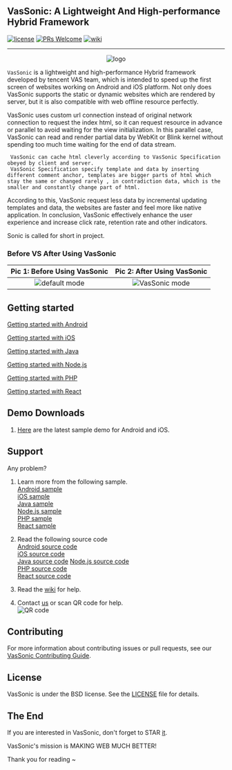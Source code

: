 ## VasSonic: A Lightweight And High-performance Hybrid Framework
[![license](http://img.shields.io/badge/license-BSD3-brightgreen.svg?style=flat)](https://github.com/Tencent/VasSonic/blob/master/LICENSE)
[![PRs Welcome](https://img.shields.io/badge/PRs-welcome-brightgreen.svg)](https://github.com/Tencent/VasSonic/pulls)
[![wiki](https://img.shields.io/badge/Wiki-open-brightgreen.svg)](https://github.com/Tencent/VasSonic/wiki)

----

<p align="center">
  <img alt="logo" src="https://raw.githubusercontent.com/Tencent/VasSonic/master/assets/logo.png"/>
</p>

`VasSonic` is a lightweight and high-performance Hybrid framework developed by tencent VAS team,  which is intended to speed up the first screen of websites working on Android and iOS platform.
 Not only does VasSonic supports the static or dynamic websites which are rendered by server, but it is also compatible with web offline resource perfectly. 

 VasSonic uses custom url connection instead of original network connection to request the index html, so it can request resource in advance or parallel to avoid waiting for the view initialization.
 In this parallel case, VasSonic can read and render partial data by WebKit or Blink kernel without spending too much time waiting for the end of data stream.

```
 VasSonic can cache html cleverly according to VasSonic Specification obeyed by client and server.
 VasSonic Specification specify template and data by inserting different comment anchor, templates are bigger parts of html which stay the same or changed rarely , in contradiction data, which is the smaller and constantly change part of html.

```
 According to this, VasSonic request less data by incremental updating templates and data, the websites are faster and feel more like native application.
 In conclusion, VasSonic effectively enhance the user experience and increase click rate, retention rate and other indicators.

 Sonic is called for short in project.

### Before VS After Using VasSonic

Pic 1: Before Using VasSonic |  Pic 2: After Using VasSonic
:-------------------------:|:-------------------------:
![default mode][1]  |  ![VasSonic mode][2]

## Getting started

[Getting started with Android](https://github.com/Tencent/VasSonic/blob/master/sonic-android/README.md)

[Getting started with iOS](https://github.com/Tencent/VasSonic/blob/master/sonic-iOS/README.md)

[Getting started with Java](https://github.com/Tencent/VasSonic/blob/dev/sonic-java/README.md)

[Getting started with Node.js](https://github.com/Tencent/VasSonic/blob/master/sonic-nodejs/README.md)

[Getting started with PHP](https://github.com/Tencent/VasSonic/blob/master/sonic-php/README.md)

[Getting started with React](https://github.com/Tencent/VasSonic/blob/master/sonic-react/README.md)

## Demo Downloads
1. [Here](https://github.com/Tencent/VasSonic/releases) are the latest sample demo for Android and iOS.


## Support
Any problem?

1. Learn more from the following sample. </br>
[Android sample](https://github.com/Tencent/VasSonic/tree/master/sonic-android/sample)  </br>
[iOS sample](https://github.com/Tencent/VasSonic/tree/master/sonic-iOS/SonicSample) </br>
[Java sample](https://github.com/Tencent/VasSonic/tree/dev/sonic-java/sample/webapp) </br>
[Node.js sample](https://github.com/Tencent/VasSonic/tree/master/sonic-nodejs) </br>
[PHP sample](https://github.com/Tencent/VasSonic/tree/master/sonic-php/sample) </br>
[React sample](https://github.com/Tencent/VasSonic/tree/master/sonic-react) </br>

2. Read the following source code </br>
[Android source code](https://github.com/Tencent/VasSonic/tree/master/sonic-android/sdk) </br>
[iOS source code](https://github.com/Tencent/VasSonic/tree/master/sonic-iOS/Sonic)  </br>
[Java source code](https://github.com/Tencent/VasSonic/tree/dev/sonic-java/src/main/java/com/github/tencent)
[Node.js source code](https://github.com/Tencent/VasSonic/tree/master/sonic-nodejs) </br>
[PHP source code](https://github.com/Tencent/VasSonic/tree/master/sonic-php/sdk) </br>
[React source code](https://github.com/Tencent/VasSonic/tree/master/sonic-react) </br>

3. Read the [wiki](https://github.com/Tencent/VasSonic/wiki) for help.

4. Contact [us](https://jq.qq.com/?_wv=1027&k=4EaxB4K) or scan QR code for help.</br>
![QR code][3]

## Contributing
For more information about contributing issues or pull requests, see our [VasSonic Contributing Guide](https://github.com/Tencent/VasSonic/blob/master/CONTRIBUTING.md).

## License
VasSonic is under the BSD license. See the [LICENSE](https://github.com/Tencent/VasSonic/blob/master/LICENSE) file for details.

## The End
If you are interested in VasSonic, don't forget to STAR [it](https://github.com/Tencent/VasSonic). 

VasSonic's mission is MAKING WEB MUCH BETTER!

Thank you for reading ~

[1]: https://github.com/Tencent/VasSonic/blob/master/assets/20170705120005424.gif
[2]: https://github.com/Tencent/VasSonic/blob/master/assets/20170705120029897.gif
[3]: https://github.com/Tencent/VasSonic/blob/master/assets/QR.JPG
[4]: https://github.com/Tencent/VasSonic/blob/master/assets/logo.png

